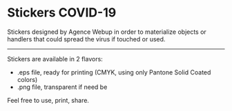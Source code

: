 # Stickers COVID-19

Stickers designed by Agence Webup in order to materialize objects or handlers that could spread the virus if touched or used.

----

Stickers are available in 2 flavors:
* .eps file, ready for printing (CMYK, using only Pantone Solid Coated colors)
* .png file, transparent if need be

Feel free to use, print, share.
